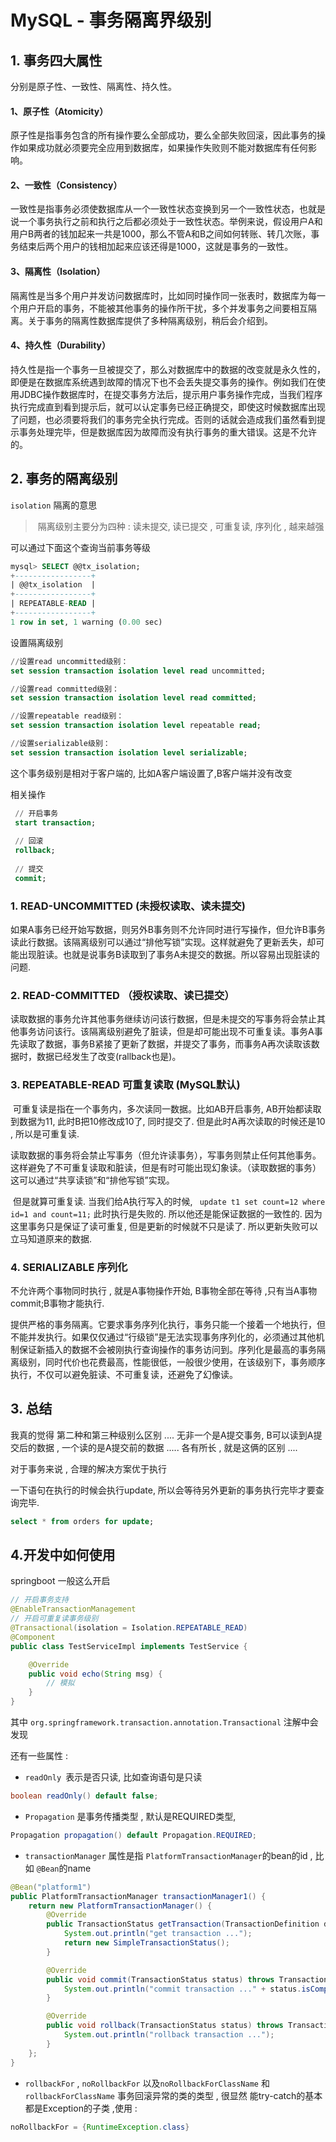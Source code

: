 # MySQL - 事务隔离界级别

## 1. 事务四大属性

分别是原子性、一致性、隔离性、持久性。

#### 1、原子性（Atomicity）

原子性是指事务包含的所有操作要么全部成功，要么全部失败回滚，因此事务的操作如果成功就必须要完全应用到数据库，如果操作失败则不能对数据库有任何影响。

#### 2、一致性（Consistency）

一致性是指事务必须使数据库从一个一致性状态变换到另一个一致性状态，也就是说一个事务执行之前和执行之后都必须处于一致性状态。举例来说，假设用户A和用户B两者的钱加起来一共是1000，那么不管A和B之间如何转账、转几次账，事务结束后两个用户的钱相加起来应该还得是1000，这就是事务的一致性。

#### 3、隔离性（Isolation）

隔离性是当多个用户并发访问数据库时，比如同时操作同一张表时，数据库为每一个用户开启的事务，不能被其他事务的操作所干扰，多个并发事务之间要相互隔离。关于事务的隔离性数据库提供了多种隔离级别，稍后会介绍到。

#### 4、持久性（Durability）

持久性是指一个事务一旦被提交了，那么对数据库中的数据的改变就是永久性的，即便是在数据库系统遇到故障的情况下也不会丢失提交事务的操作。例如我们在使用JDBC操作数据库时，在提交事务方法后，提示用户事务操作完成，当我们程序执行完成直到看到提示后，就可以认定事务已经正确提交，即使这时候数据库出现了问题，也必须要将我们的事务完全执行完成。否则的话就会造成我们虽然看到提示事务处理完毕，但是数据库因为故障而没有执行事务的重大错误。这是不允许的。



## 2. 事务的隔离级别

`isolation` 隔离的意思

> ​	隔离级别主要分为四种 : 读未提交, 读已提交 , 可重复读, 序列化 , 越来越强

可以通过下面这个查询当前事务等级

```sql
mysql> SELECT @@tx_isolation;
+-----------------+
| @@tx_isolation  |
+-----------------+
| REPEATABLE-READ |
+-----------------+
1 row in set, 1 warning (0.00 sec)
```

设置隔离级别

```sql
//设置read uncommitted级别：
set session transaction isolation level read uncommitted;

//设置read committed级别：
set session transaction isolation level read committed;

//设置repeatable read级别：
set session transaction isolation level repeatable read;

//设置serializable级别：
set session transaction isolation level serializable;
```

这个事务级别是相对于客户端的, 比如A客户端设置了,B客户端并没有改变

相关操作

```sql
 // 开启事务
 start transaction;
 
 // 回滚
 rollback;
 
 // 提交
 commit;
```

### 1. READ-UNCOMMITTED (未授权读取、读未提交)

​	如果A事务已经开始写数据，则另外B事务则不允许同时进行写操作，但允许B事务读此行数据。该隔离级别可以通过“排他写锁”实现。这样就避免了更新丢失，却可能出现脏读。也就是说事务B读取到了事务A未提交的数据。所以容易出现脏读的问题. 

### 2.  READ-COMMITTED （授权读取、读已提交）

​	读取数据的事务允许其他事务继续访问该行数据，但是未提交的写事务将会禁止其他事务访问该行。该隔离级别避免了脏读，但是却可能出现不可重复读。事务A事先读取了数据，事务B紧接了更新了数据，并提交了事务，而事务A再次读取该数据时，数据已经发生了改变(rallback也是)。

### 3. REPEATABLE-READ 可重复读取 (MySQL默认)

​		可重复读是指在一个事务内，多次读同一数据。比如AB开启事务, AB开始都读取到数据为11, 此时B把10修改成10了, 同时提交了. 但是此时A再次读取的时候还是10 , 所以是可重复读.  

​		读取数据的事务将会禁止写事务（但允许读事务），写事务则禁止任何其他事务。这样避免了不可重复读取和脏读，但是有时可能出现幻象读。（读取数据的事务）这可以通过“共享读锁”和“排他写锁”实现。

​		但是就算可重复读. 当我们给A执行写入的时候, ` update t1 set count=12 where id=1 and count=11;`  此时执行是失败的. 所以他还是能保证数据的一致性的.  因为这里事务只是保证了读可重复, 但是更新的时候就不只是读了. 所以更新失败可以立马知道原来的数据.  

### 4. SERIALIZABLE  序列化

不允许两个事物同时执行 , 就是A事物操作开始, B事物全部在等待 ,只有当A事物commit;B事物才能执行.

提供严格的事务隔离。它要求事务序列化执行，事务只能一个接着一个地执行，但不能并发执行。如果仅仅通过“行级锁”是无法实现事务序列化的，必须通过其他机制保证新插入的数据不会被刚执行查询操作的事务访问到。序列化是最高的事务隔离级别，同时代价也花费最高，性能很低，一般很少使用，在该级别下，事务顺序执行，不仅可以避免脏读、不可重复读，还避免了幻像读。 

## 3. 总结

我真的觉得 第二种和第三种级别么区别 .... 无非一个是A提交事务, B可以读到A提交后的数据 , 一个读的是A提交前的数据 ..... 各有所长 , 就是这俩的区别 ....

对于事务来说 , 合理的解决方案优于执行

一下语句在执行的时候会执行update, 所以会等待另外更新的事务执行完毕才要查询完毕.

```sql
select * from orders for update;
```



## 4.开发中如何使用

springboot 一般这么开启

```java
// 开启事务支持
@EnableTransactionManagement
// 开启可重复读事务级别
@Transactional(isolation = Isolation.REPEATABLE_READ)
@Component
public class TestServiceImpl implements TestService {

    @Override
    public void echo(String msg) {
        // 模拟
    }
}
```

其中 `org.springframework.transaction.annotation.Transactional` 注解中会发现

还有一些属性 : 

- `readOnly `表示是否只读, 比如查询语句是只读

```java
boolean readOnly() default false;
```

- `Propagation` 是事务传播类型 , 默认是REQUIRED类型, 

```java
Propagation propagation() default Propagation.REQUIRED;
```

- `transactionManager` 属性是指 `PlatformTransactionManager`的bean的id , 比如 `@Bean`的name

```java
@Bean("platform1")
public PlatformTransactionManager transactionManager1() {
    return new PlatformTransactionManager() {
        @Override
        public TransactionStatus getTransaction(TransactionDefinition definition) throws TransactionException {
            System.out.println("get transaction ...");
            return new SimpleTransactionStatus();
        }

        @Override
        public void commit(TransactionStatus status) throws TransactionException {
            System.out.println("commit transaction ..." + status.isCompleted());
        }

        @Override
        public void rollback(TransactionStatus status) throws TransactionException {
            System.out.println("rollback transaction ...");
        }
    };
}
```

- `rollbackFor` , `noRollbackFor` 以及`noRollbackForClassName` 和 `rollbackForClassName` 事务回滚异常的类的类型 , 很显然 能try-catch的基本都是Exception的子类 ,使用 : 

```java
noRollbackFor = {RuntimeException.class}
```



